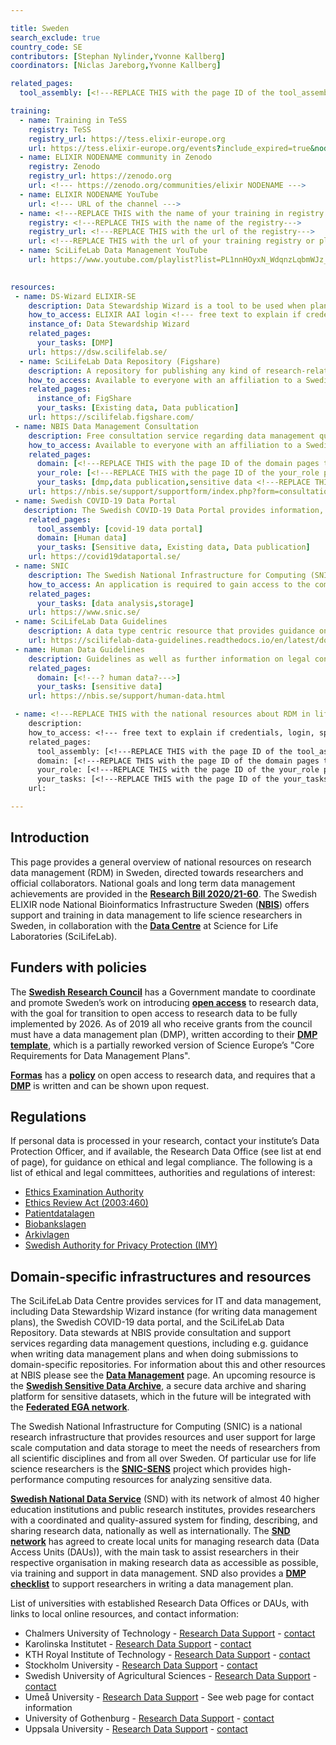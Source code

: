 ```yaml
---

title: Sweden
search_exclude: true
country_code: SE
contributors: [Stephan Nylinder,Yvonne Kallberg]
coordinators: [Niclas Jareborg,Yvonne Kallberg]

related_pages: 
  tool_assembly: [<!---REPLACE THIS with the page ID of the tool_assembly pages that you want to list here as related pages--->]

training:
  - name: Training in TeSS
    registry: TeSS
    registry_url: https://tess.elixir-europe.org
    url: https://tess.elixir-europe.org/events?include_expired=true&node=Sweden&scientific_topics=Data+management <!--- https://tess.elixir-europe.org/materials?node=NODENAME --->
  - name: ELIXIR NODENAME community in Zenodo
    registry: Zenodo
    registry_url: https://zenodo.org
    url: <!--- https://zenodo.org/communities/elixir NODENAME --->
  - name: ELIXIR NODENAME YouTube
    url: <!--- URL of the channel --->
  - name: <!---REPLACE THIS with the name of your training in registry or platform--->
    registry: <!---REPLACE THIS with the name of the registry--->
    registry_url: <!---REPLACE THIS with the url of the registry--->
    url: <!---REPLACE THIS with the url of your training registry or platform--->
  - name: SciLifeLab Data Management YouTube
    url: https://www.youtube.com/playlist?list=PL1nnHOyxN_WdqnzLqbmWJz_i0f2anT9cS 
  

resources:
 - name: DS-Wizard ELIXIR-SE
    description: Data Stewardship Wizard is a tool to be used when planning for data management, including generating a data management plan (DMP). This instance provides guidance with focus towards Swedish life science researchers, including national resources.   
    how_to_access: ELIXIR AAI login <!--- free text to explain if credentials, login, specific affiliations etc are needed to access the resource or tool--->
    instance_of: Data Stewardship Wizard
    related_pages:
      your_tasks: [DMP]
    url: https://dsw.scilifelab.se/ 
  - name: SciLifeLab Data Repository (Figshare)
    description: A repository for publishing any kind of research-related data, e.g. documents, figures, or presentations.
    how_to_access: Available to everyone with an affiliation to a Swedish academic institution. <!-- check specifics ---> <!--- free text to explain if credentials, login, specific affiliations etc are needed to access the resource or tool--->
    related_pages:
      instance_of: FigShare
      your_tasks: [Existing data, Data publication]
    url: https://scilifelab.figshare.com/
 - name: NBIS Data Management Consultation
    description: Free consultation service regarding data management questions in life science research.
    how_to_access: Available to everyone with an affiliation to a Swedish academic institution.
    related_pages:
      domain: [<!---REPLACE THIS with the page ID of the domain pages that you want to list here as related pages--->]
      your_role: [<!---REPLACE THIS with the page ID of the your_role pages that you want to list here as related pages--->]
      your_tasks: [dmp,data publication,sensitive data <!---REPLACE THIS with the page ID of the your_tasks pages that you want to list here as related pages--->]
    url: https://nbis.se/support/supportform/index.php?form=consultation
 - name: Swedish COVID-19 Data Portal 
   description: The Swedish COVID-19 Data Portal provides information, guidelines, tools and services to support researchers to utilise Swedish and European infrastructures for data sharing.
    related_pages:
      tool_assembly: [covid-19 data portal]
      domain: [Human data]
      your_tasks: [Sensitive data, Existing data, Data publication]
    url: https://covid19dataportal.se/ 
 - name: SNIC 
    description: The Swedish National Infrastructure for Computing (SNIC) is a national research infrastructure that makes available large-scale high-performance computing resources, storage capacity, and advanced user support, for Swedish research.
    how_to_access: An application is required to gain access to the compute and storage services.
    related_pages:
      your_tasks: [data analysis,storage]
    url: https://www.snic.se/ 
 - name: SciLifeLab Data Guidelines
    description: A data type centric resource that provides guidance on good data management practices during the data life cycle, including available infrastructures.
    url: https://scilifelab-data-guidelines.readthedocs.io/en/latest/docs/index.html
 - name: Human Data Guidelines
    description: Guidelines as well as further information on legal considerations when working with human biomedical data.
    related_pages:
      domain: [<!---? human data?--->]
      your_tasks: [sensitive data]
    url: https://nbis.se/support/human-data.html

 - name: <!---REPLACE THIS with the national resources about RDM in life sciences such as local instances of tools, guidelines or regulations--->
    description:
    how_to_access: <!--- free text to explain if credentials, login, specific affiliations etc are needed to access the resource or tool--->
    related_pages:
      tool_assembly: [<!---REPLACE THIS with the page ID of the tool_assembly pages that you want to list here as related pages--->]
      domain: [<!---REPLACE THIS with the page ID of the domain pages that you want to list here as related pages--->]
      your_role: [<!---REPLACE THIS with the page ID of the your_role pages that you want to list here as related pages--->]
      your_tasks: [<!---REPLACE THIS with the page ID of the your_tasks pages that you want to list here as related pages--->]
    url:

---
```


## Introduction 

This page provides a general overview of national resources on research data management (RDM) in Sweden, directed towards researchers and official collaborators. National goals and long term data management achievements are provided in the [**Research Bill 2020/21-60**](https://www.regeringen.se/4af915/contentassets/da8732af87a14b689658dadcfb2d3777/forskning-frihet-framtid--kunskap-och-innovation-for-sverige.pdf).
The Swedish ELIXIR node National Bioinformatics Infrastructure Sweden ([**NBIS**](https://nbis.se/)) offers support and training in data management to life science researchers in Sweden, in collaboration with the [**Data Centre**](https://www.scilifelab.se/community-pages/systems-data/) at Science for Life Laboratories (SciLifeLab).

## Funders with policies

The [**Swedish Research Council**](https://www.vr.se/) has a Government mandate to coordinate and promote Sweden’s work on introducing [**open access**](https://www.vr.se/english/mandates/open-science/open-access-to-research-data/the-swedish-research-councils-recommendation.html) to research data, with the goal for transition to open access to research data to be fully implemented by 2026. As of 2019 all who receive grants from the council must have a data management plan (DMP), written according to their [**DMP template**](https://www.vr.se/english/applying-for-funding/requirements-terms-and-conditions/producing-a-data-management-plan/data-management-plan-template.html), which is a partially reworked version of Science Europe’s "Core Requirements for Data Management Plans".

[**Formas**](https://formas.se/) has a [**policy**](https://formas.se/download/18.7357e3f3168752d5a10c7f7/1549956105856/Beslut_policy_oppna_data.pdf) on open access to research data, and requires that a [**DMP**](https://formas.se/soka-finansiering/sa-har-gar-det-till/att-kanna-till-nar-du-skriver-en-ansokan.html) is written and can be shown upon request.

## Regulations

If personal data is processed in your research, contact your institute’s Data Protection Officer, and if available, the Research Data Office (see list at end of page), for guidance on ethical and legal compliance. The following is a list of ethical and legal committees, authorities and regulations of interest:

* [Ethics Examination Authority](https://etikprovningsmyndigheten.se/)
* [Ethics Review Act (2003:460)](https://www.riksdagen.se/sv/dokument-lagar/dokument/svensk-forfattningssamling/lag-2003460-om-etikprovning-av-forskning-som_sfs-2003-460)
* [Patientdatalagen](https://www.riksdagen.se/sv/dokument-lagar/dokument/svensk-forfattningssamling/patientdatalag-2008355_sfs-2008-355)
* [Biobankslagen](https://www.riksdagen.se/sv/dokument-lagar/dokument/svensk-forfattningssamling/lag-2002297-om-biobanker-i-halso--och_sfs-2002-297)
* [Arkivlagen](https://www.riksdagen.se/sv/dokument-lagar/dokument/svensk-forfattningssamling/arkivlag-1990782_sfs-1990-782)
* [Swedish Authority for Privacy Protection (IMY)](https://www.imy.se/en/)

## Domain-specific infrastructures and resources 

The SciLifeLab Data Centre provides services for IT and data management, including Data Stewardship Wizard instance (for writing data management plans), the Swedish COVID-19 data portal, and the SciLifeLab Data Repository. Data stewards at NBIS provide consultation and support services regarding data management questions, including e.g. guidance when writing data management plans and when doing submissions to domain-specific repositories. For information about this and other resources at NBIS please see the [**Data Management**](https://nbis.se/infrastructure/data-management/) page. An upcoming resource is the [**Swedish Sensitive Data Archive**](https://nbis.se/infrastructure/sensitive-data-archive.html), a secure data archive and sharing platform for sensitive datasets, which in the future will be integrated with the [**Federated EGA network**](https://ega-archive.org/federated).

The Swedish National Infrastructure for Computing (SNIC) is a national research infrastructure that provides resources and user support for large scale computation and data storage to meet the needs of researchers from all scientific disciplines and from all over Sweden. Of particular use for life science researchers is the [**SNIC-SENS**](https://www.uppmax.uu.se/projects-and-collaborations/snic-sens/) project which provides high-performance computing resources for analyzing sensitive data.

[**Swedish National Data Service**](https://snd.gu.se/en) (SND) with its network of almost 40 higher education institutions and public research institutes, provides researchers with a coordinated and quality-assured system for finding, describing, and sharing research data, nationally as well as internationally. The [**SND network**](https://snd.gu.se/en/about-us/snd-network) has agreed to create local units for managing research data (Data Access Units (DAUs)), with the main task to assist researchers in their respective organisation in making research data as accessible as possible, via training and support in data management. SND also provides a [**DMP checklist**](https://snd.gu.se/en/manage-data/guides/dmp-checklist) to support researchers in writing a data management plan.
 
List of universities with established Research Data Offices or DAUs, with links to local online resources, and contact information:
* Chalmers University of Technology - [Research Data Support](https://www.lib.chalmers.se/en/publish-and-analyse/open-access/research-data/) - [contact](dataoffice@chalmers.se)
* Karolinska Institutet - [Research Data Support](https://staff.ki.se/about-research-data-office-rdo) - [contact](rdo@ki.se)
* KTH Royal Institute of Technology - [Research Data Support](https://intra.kth.se/en/forskning/overgripande-stod) - [contact](researchdata@kth.se)
* Stockholm University - [Research Data Support](https://www.su.se/staff/researchers/research-data) - [contact](opendata@su.se)
* Swedish University of Agricultural Sciences - [Research Data Support](https://www.slu.se/en/subweb/library/publish-and-analyse/archiving-and-publishing-research-data/about-DCU/) - [contact](dms@slu.se)
* Umeå University - [Research Data Support](https://www.umu.se/en/library/research-data/organisation-and-contacts/contacts-at-umea-university/) - See web page for contact information
* University of Gothenburg - [Research Data Support](https://medarbetarportalen.gu.se/service-stod/hantering-av-forskningsdata/?languageId=100001) - [contact](researchdata@gu.se)
* Uppsala University - [Research Data Support](https://mp.uu.se/en/web/info/forska/forskningsdata) - [contact](dataoffice@uu.se)
